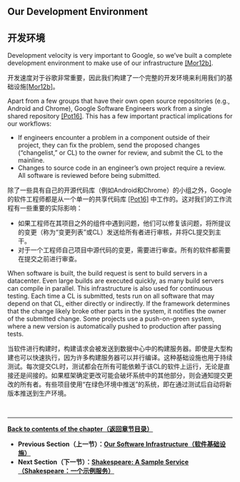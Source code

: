 ## **Our Development Environment**

## **开发环境**

Development velocity is very important to Google, so we’ve built a complete development environment to make use of our infrastructure [[Mor12b]](https://research.google.com/pubs/pub37755.html).

开发速度对于谷歌非常重要，因此我们构建了一个完整的开发环境来利用我们的基础设施[[Mor12b]](https://research.google.com/pubs/pub37755.html)。

Apart from a few groups that have their own open source repositories (e.g., Android and Chrome), Google Software Engineers work from a single shared repository [[Pot16]](https://www.youtube.com/watch?v=W71BTkUbdqE). This has a few important practical implications for our workflows:

* If engineers encounter a problem in a component outside of their project, they can fix the problem, send the proposed changes (“changelist,” or CL) to the owner for review, and submit the CL to the mainline.
* Changes to source code in an engineer’s own project require a review. All software is reviewed before being submitted.

除了一些具有自己的开源代码库（例如Android和Chrome）的小组之外，Google的软件工程师都是从一个单一的共享代码库 [[Pot16]](https://www.youtube.com/watch?v=W71BTkUbdqE) 中工作的。这对我们的工作流程有一些重要的实际影响：

* 如果工程师在其项目之外的组件中遇到问题，他们可以修复该问题，将所提议的变更（称为“变更列表”或CL）发送给所有者进行审核，并将CL提交到主干。
* 对于一个工程师自己项目中源代码的变更，需要进行审查。所有的软件都需要在提交之前进行审查。

When software is built, the build request is sent to build servers in a datacenter. Even large builds are executed quickly, as many build servers can compile in parallel. This infrastructure is also used for continuous testing. Each time a CL is submitted, tests run on all software that may depend on that CL, either directly or indirectly. If the framework determines that the change likely broke other parts in the system, it notifies the owner of the submitted change. Some projects use a push-on-green system, where a new version is automatically pushed to production after passing tests.

当软件进行构建时，构建请求会被发送到数据中心中的构建服务器。即使是大型构建也可以快速执行，因为许多构建服务器可以并行编译。这种基础设施也用于持续测试。每次提交CL时，测试都会在所有可能依赖于该CL的软件上运行，无论是直接还是间接的。如果框架确定更改可能会破坏系统中的其他部分，则会通知提交更改的所有者。有些项目使用“在绿色环境中推送”的系统，即在通过测试后自动将新版本推送到生产环境。

<br>

---

**[Back to contents of the chapter（返回章节目录）](the_production_environment_at_google_from_the_viewpoint_of_an_sre.md)**

* **Previous Section（上一节）：[Our Software Infrastructure（软件基础设施）](our_software_infra.md)**
* **Next Section（下一节）：[Shakespeare: A Sample Service（Shakespeare：一个示例服务）](shakespare_a_simple_service.md)**
